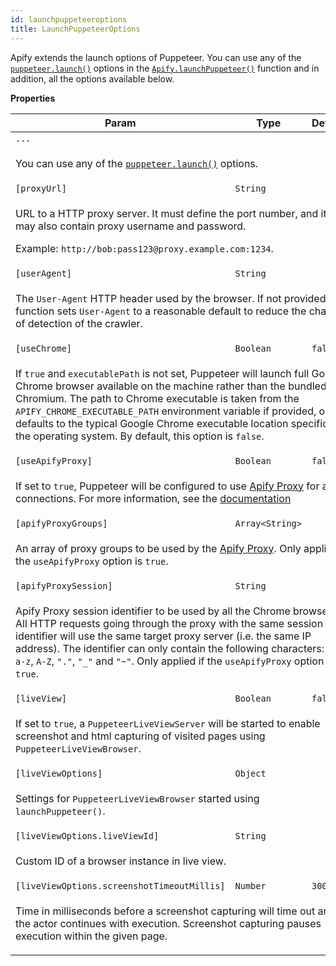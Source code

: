 ```yaml
---
id: launchpuppeteeroptions
title: LaunchPuppeteerOptions
---
```

<a name="LaunchPuppeteerOptions"></a>

Apify extends the launch options of Puppeteer.
You can use any of the
<a href="https://pptr.dev/#?product=Puppeteer&show=api-puppeteerlaunchoptions" target="_blank"><code>puppeteer.launch()</code></a>
options in the [`Apify.launchPuppeteer()`](../api/apify#module_Apify.launchPuppeteer)
function and in addition, all the options available below.

**Properties**
<table>
<thead>
<tr>
<th>Param</th><th>Type</th><th>Default</th>
</tr>
</thead>
<tbody>
<tr>
<td><code>...</code></td><td></td><td></td>
</tr>
<tr>
<td colspan="3"><p>You can use any of the
  <a href="https://pptr.dev/#?product=Puppeteer&show=api-puppeteerlaunchoptions" target="_blank"><code>puppeteer.launch()</code></a>
  options.</p>
</td></tr><tr>
<td><code>[proxyUrl]</code></td><td><code>String</code></td><td></td>
</tr>
<tr>
<td colspan="3"><p>URL to a HTTP proxy server. It must define the port number,
  and it may also contain proxy username and password.</p>
<p>  Example: <code>http://bob:pass123@proxy.example.com:1234</code>.</p>
</td></tr><tr>
<td><code>[userAgent]</code></td><td><code>String</code></td><td></td>
</tr>
<tr>
<td colspan="3"><p>The <code>User-Agent</code> HTTP header used by the browser.
  If not provided, the function sets <code>User-Agent</code> to a reasonable default
  to reduce the chance of detection of the crawler.</p>
</td></tr><tr>
<td><code>[useChrome]</code></td><td><code>Boolean</code></td><td><code>false</code></td>
</tr>
<tr>
<td colspan="3"><p>If <code>true</code> and <code>executablePath</code> is not set,
  Puppeteer will launch full Google Chrome browser available on the machine
  rather than the bundled Chromium. The path to Chrome executable
  is taken from the <code>APIFY_CHROME_EXECUTABLE_PATH</code> environment variable if provided,
  or defaults to the typical Google Chrome executable location specific for the operating system.
  By default, this option is <code>false</code>.</p>
</td></tr><tr>
<td><code>[useApifyProxy]</code></td><td><code>Boolean</code></td><td><code>false</code></td>
</tr>
<tr>
<td colspan="3"><p>If set to <code>true</code>, Puppeteer will be configured to use
  <a href="https://my.apify.com/proxy" target="_blank">Apify Proxy</a> for all connections.
  For more information, see the <a href="https://www.apify.com/docs/proxy" target="_blank">documentation</a></p>
</td></tr><tr>
<td><code>[apifyProxyGroups]</code></td><td><code>Array&lt;String&gt;</code></td><td></td>
</tr>
<tr>
<td colspan="3"><p>An array of proxy groups to be used
  by the <a href="https://www.apify.com/docs/proxy" target="_blank">Apify Proxy</a>.
  Only applied if the <code>useApifyProxy</code> option is <code>true</code>.</p>
</td></tr><tr>
<td><code>[apifyProxySession]</code></td><td><code>String</code></td><td></td>
</tr>
<tr>
<td colspan="3"><p>Apify Proxy session identifier to be used by all the Chrome browsers.
  All HTTP requests going through the proxy with the same session identifier
  will use the same target proxy server (i.e. the same IP address).
  The identifier can only contain the following characters: <code>0-9</code>, <code>a-z</code>, <code>A-Z</code>, <code>&quot;.&quot;</code>, <code>&quot;_&quot;</code> and <code>&quot;~&quot;</code>.
  Only applied if the <code>useApifyProxy</code> option is <code>true</code>.</p>
</td></tr><tr>
<td><code>[liveView]</code></td><td><code>Boolean</code></td><td><code>false</code></td>
</tr>
<tr>
<td colspan="3"><p>If set to <code>true</code>, a <code>PuppeteerLiveViewServer</code> will be started to enable
  screenshot and html capturing of visited pages using <code>PuppeteerLiveViewBrowser</code>.</p>
</td></tr><tr>
<td><code>[liveViewOptions]</code></td><td><code>Object</code></td><td></td>
</tr>
<tr>
<td colspan="3"><p>Settings for <code>PuppeteerLiveViewBrowser</code> started using <code>launchPuppeteer()</code>.</p>
</td></tr><tr>
<td><code>[liveViewOptions.liveViewId]</code></td><td><code>String</code></td><td></td>
</tr>
<tr>
<td colspan="3"><p>Custom ID of a browser instance in live view.</p>
</td></tr><tr>
<td><code>[liveViewOptions.screenshotTimeoutMillis]</code></td><td><code>Number</code></td><td><code>3000</code></td>
</tr>
<tr>
<td colspan="3"><p>Time in milliseconds before a screenshot capturing
  will time out and the actor continues with execution.
  Screenshot capturing pauses execution within the given page.</p>
</td></tr></tbody>
</table>

